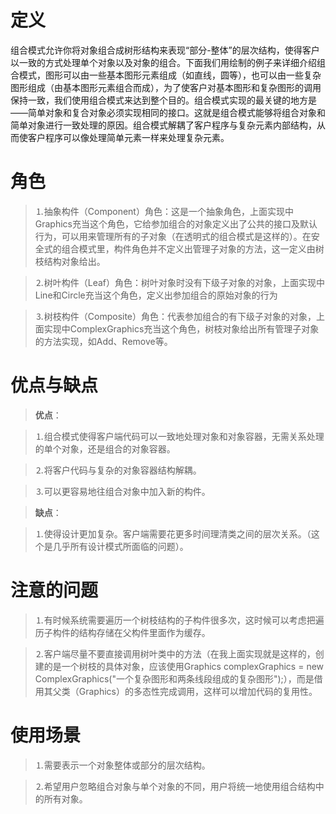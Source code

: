 # 定义

组合模式允许你将对象组合成树形结构来表现“部分-整体”的层次结构，使得客户以一致的方式处理单个对象以及对象的组合。下面我们用绘制的例子来详细介绍组合模式，图形可以由一些基本图形元素组成（如直线，圆等），也可以由一些复杂图形组成（由基本图形元素组合而成），为了使客户对基本图形和复杂图形的调用保持一致，我们使用组合模式来达到整个目的。组合模式实现的最关键的地方是——简单对象和复合对象必须实现相同的接口。这就是组合模式能够将组合对象和简单对象进行一致处理的原因。组合模式解耦了客户程序与复杂元素内部结构，从而使客户程序可以像处理简单元素一样来处理复杂元素。

# 角色

>⒈抽象构件（Component）角色：这是一个抽象角色，上面实现中Graphics充当这个角色，它给参加组合的对象定义出了公共的接口及默认行为，可以用来管理所有的子对象（在透明式的组合模式是这样的）。在安全式的组合模式里，构件角色并不定义出管理子对象的方法，这一定义由树枝结构对象给出。
    
>⒉树叶构件（Leaf）角色：树叶对象时没有下级子对象的对象，上面实现中Line和Circle充当这个角色，定义出参加组合的原始对象的行为
    
>⒊树枝构件（Composite）角色：代表参加组合的有下级子对象的对象，上面实现中ComplexGraphics充当这个角色，树枝对象给出所有管理子对象的方法实现，如Add、Remove等。


# 优点与缺点

>**优点**：

>⒈组合模式使得客户端代码可以一致地处理对象和对象容器，无需关系处理的单个对象，还是组合的对象容器。

>⒉将客户代码与复杂的对象容器结构解耦。

>⒊可以更容易地往组合对象中加入新的构件。

>**缺点**：

>⒈使得设计更加复杂。客户端需要花更多时间理清类之间的层次关系。（这个是几乎所有设计模式所面临的问题）。

# 注意的问题

>⒈有时候系统需要遍历一个树枝结构的子构件很多次，这时候可以考虑把遍历子构件的结构存储在父构件里面作为缓存。

>⒉客户端尽量不要直接调用树叶类中的方法（在我上面实现就是这样的，创建的是一个树枝的具体对象，应该使用Graphics complexGraphics = new ComplexGraphics("一个复杂图形和两条线段组成的复杂图形");），而是借用其父类（Graphics）的多态性完成调用，这样可以增加代码的复用性。

# 使用场景

>⒈需要表示一个对象整体或部分的层次结构。

>⒉希望用户忽略组合对象与单个对象的不同，用户将统一地使用组合结构中的所有对象。